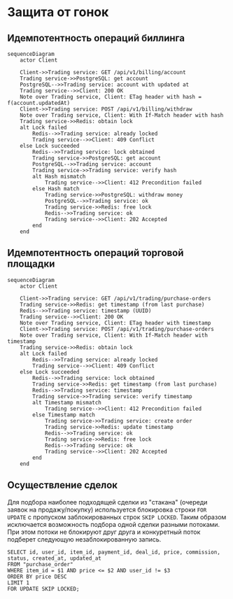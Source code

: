 # Защита от гонок

## Идемпотентность операций биллинга

```mermaid
sequenceDiagram
    actor Client
    
    Client->>Trading service: GET /api/v1/billing/account
    Trading service->>PostgreSQL: get account
    PostgreSQL-->>Trading service: account with updated at
    Trading service-->>Client: 200 OK
    Note over Trading service, Client: ETag header with hash = f(account.updatedAt)
    Client->>Trading service: POST /api/v1/billing/withdraw
    Note over Trading service, Client: With If-Match header with hash
    Trading service->>Redis: obtain lock
    alt Lock failed
        Redis-->>Trading service: already locked
        Trading service-->>Client: 409 Conflict
    else Lock succeeded
        Redis-->>Trading service: lock obtained
        Trading service->>PostgreSQL: get account
        PostgreSQL-->>Trading service: account
        Trading service->>Trading service: verify hash
        alt Hash mismatch
            Trading service-->>Client: 412 Precondition failed
        else Hash match
            Trading service->>PostgreSQL: withdraw money
            PostgreSQL-->>Trading service: ok
            Trading service->>Redis: free lock
            Redis-->>Trading service: ok
            Trading service-->>Client: 202 Accepted
        end
    end
```

## Идемпотентность операций торговой площадки

```mermaid
sequenceDiagram
    actor Client
    
    Client->>Trading service: GET /api/v1/trading/purchase-orders
    Trading service->>Redis: get timestamp (from last purchase)
    Redis-->>Trading service: timestamp (UUID)
    Trading service-->>Client: 200 OK
    Note over Trading service, Client: ETag header with timestamp
    Client->>Trading service: POST /api/v1/trading/purchase-orders
    Note over Trading service, Client: With If-Match header with timestamp
    Trading service->>Redis: obtain lock
    alt Lock failed
        Redis-->>Trading service: already locked
        Trading service-->>Client: 409 Conflict
    else Lock succeeded
        Redis-->>Trading service: lock obtained
        Trading service->>Redis: get timestamp (from last purchase)
        Redis-->>Trading service: timestamp
        Trading service->>Trading service: verify timestamp
        alt Timestamp mismatch
            Trading service-->>Client: 412 Precondition failed
        else Timestamp match
            Trading service->>Trading service: create order
            Trading service->>Redis: update timestamp
            Redis-->>Trading service: ok
            Trading service->>Redis: free lock
            Redis-->>Trading service: ok
            Trading service-->>Client: 202 Accepted
        end
    end
```

## Осуществление сделок

Для подбора наиболее подходящей сделки из "стакана" (очереди заявок на продажу/покупку) используется блокировка строки
`FOR UPDATE` с пропуском заблокированных строк `SKIP LOCKED`. Таким образом исключается возможность
подбора одной сделки разными потоками. При этом потоки не блокируют друг друга и конкуретный
поток подберет следующую незаблокированную запись.

```postgresql
SELECT id, user_id, item_id, payment_id, deal_id, price, commission, status, created_at, updated_at
FROM "purchase_order"
WHERE item_id = $1 AND price <= $2 AND user_id != $3
ORDER BY price DESC
LIMIT 1 
FOR UPDATE SKIP LOCKED;
```
